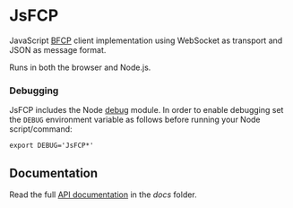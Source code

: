 # JsFCP

JavaScript [BFCP](http://tools.ietf.org/html/rfc4582) client implementation using WebSocket as transport and JSON as message format.

Runs in both the browser and Node.js.


### Debugging

JsFCP includes the Node [debug](https://github.com/visionmedia/debug) module. In order to enable debugging set the `DEBUG` environment variable as follows before running your Node script/command:

    export DEBUG='JsFCP*'


## Documentation

Read the full [API documentation](docs/index.md) in the *docs* folder.
